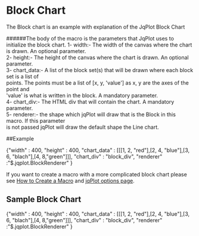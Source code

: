 [jqplot options]:http://www.jqplot.com/docs/files/jqPlotOptions-txt.html#jqPlot_Options
# Block Chart

The Block chart is an example with explanation of the JqPlot Block Chart

######The body of the macro is the parameters that JqPlot uses to initialize the block chart.
    1- width:- The width of the canvas where the chart is drawn. An optional parameter.  
    2- height:- The height of the canvas where the chart is drawn. An optional parameter.  
    3- chart_data:- A list of the block set(s) that will be drawn where each block set is a list of  
       points. The points must be a list of [x, y, 'value'] as x, y are the axes of the point and  
       'value' is what is written in the block. A mandatory parameter.  
    4- chart_div:- The HTML div that will contain the chart. A mandatory parameter.  
    5- renderer:- the shape which jqPlot will draw that is the Block in this macro. If this parameter  
       is not passed jqPlot will draw the default shape the Line chart.

##Example
    <div class="macro macro_jqplot">
        {"width" : 400,
         "height" : 400,
         "chart_data" : [[[1, 2, "red"],[2, 4, "blue"],[3, 6, "blach"],[4, 8,"green"]]],
         "chart_div" : "block_div",
         "renderer" :"$.jqplot.BlockRenderer"
        }
    </div>

If you want to create a macro with a more complicated block chart please see [How to Create a Macro](/sampleapp/#/alkiradocs/Macros_HOWTO) and [jqPlot options page][jqplot options].
  
## Sample Block Chart

<div class="macro macro_jqplot">
{"width" : 400,
 "height" : 400,
 "chart_data" : [[[1, 2, "red"],[2, 4, "blue"],[3, 6, "blach"],[4, 8,"green"]]],
 "chart_div" : "block_div",
 "renderer" :"$.jqplot.BlockRenderer"
}
</div>